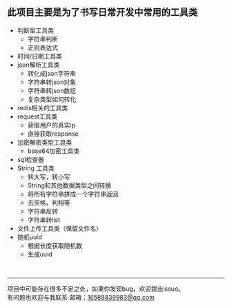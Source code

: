 此项目主要是为了书写日常开发中常用的工具类
--
+ 判断型工具类<br/>
   + 字符串判断
   + 正则表达式
+ 时间/日期工具类<br/>
+ json解析工具类<br/>
   + 转化成json字符串
   + 字符串转json对象
   + 字符串转json数组
   + 复杂类型如何转化
+ redis相关的工具类
+ request工具类<br/>
   + 获取用户的真实ip
   + 直接获取response
+ 加密解密类型工具类<br/>
   + base64加密工具类
+ sql检查器<br/>
+ String 工具类<br/>
   + 转大写，转小写
   + String和其他数据类型之间转换
   + 将所有字符串拼成一个字符串返回
   + 去空格，判相等
   + 字符串反转
   + 字符串转list
+ 文件上传工具类（保留文件名）<br/>
+ 随机uuid<br/>
   + 根据长度获取随机数
   + 生成uuid
<br/>



---



项目中可能存在很多不足之处，如果你发现bug，欢迎提出issue。<br/>
有问题也欢迎与我联系 邮箱：16588839983@qq.com